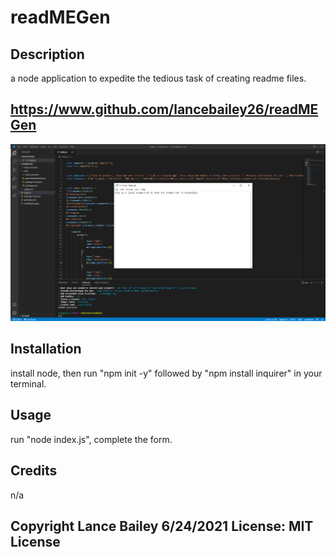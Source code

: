# readMEGen

## Description

a node application to expedite the tedious task of creating readme files.
    
## https://www.github.com/lancebailey26/readMEGen

![Screenshot](./readmegen.png)

## Installation

install node, then run "npm init -y" followed by "npm install inquirer" in your terminal.

## Usage

run "node index.js", complete the form.

## Credits

n/a

## Copyright Lance Bailey 6/24/2021 License: MIT License